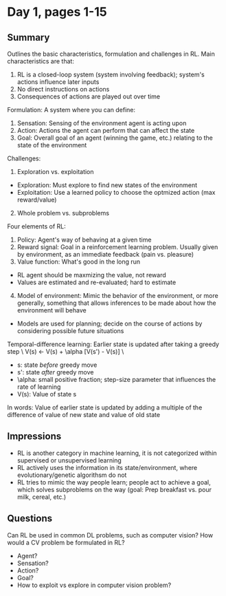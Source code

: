 # Day 1, pages 1-15

## Summary
Outlines the basic characteristics, formulation and challenges in RL.
Main characteristics are that:
1. RL is a closed-loop system (system involving feedback); system's actions influence later inputs
2. No direct instructions on actions
3. Consequences of actions are played out over time

Formulation:
A system where you can define:
1. Sensation: Sensing of the environment agent is acting upon
2. Action: Actions the agent can perform that can affect the state
3. Goal: Overall goal of an agent (winning the game, etc.) relating to the state of the environment

Challenges:
1. Exploration vs. exploitation
  * Exploration: Must explore to find new states of the environment
  * Exploitation: Use a learned policy to choose the optmized action (max reward/value)
2. Whole problem vs. subproblems

Four elements of RL:
1. Policy: Agent's way of behaving at a given time
2. Reward signal: Goal in a reinforcement learning problem. Usually given by environment, as an immediate feedback (pain vs. pleasure)
3. Value function: What's good in the long run
  * RL agent should be maxmizing the value, not reward
  * Values are estimated and re-evaluated; hard to estimate
4. Model of environment: Mimic the behavior of the environment, or more generally, something that allows inferences to be made about how the environment will behave
  *  Models are used for planning; decide on the course of actions by considering possible future situations

Temporal-difference learning: Earlier state is updated after taking a greedy step \\
V(s) <- V(s) + \alpha [V(s') - V(s)] \\
* s: state _before_ greedy move
* s': state _after_ greedy move
* \alpha: small positive fraction; step-size parameter that influences the rate of learning
* V(s): Value of state s

In words: Value of earlier state is updated by adding a multiple of the difference of value of new state and value of old state

## Impressions
* RL is another category in machine learning, it is not categorized within supervised or unsupervised learning
* RL actively uses the information in its state/environment, where evolutionary/genetic algorithsm do not
* RL tries to mimic the way people learn; people act to achieve a goal, which solves subproblems on the way (goal: Prep breakfast vs. pour milk, cereal, etc.)


## Questions
Can RL be used in common DL problems, such as computer vision? How would a CV problem be formulated in RL?
* Agent?
* Sensation?
* Action?
* Goal?
* How to exploit vs explore in computer vision problem?
